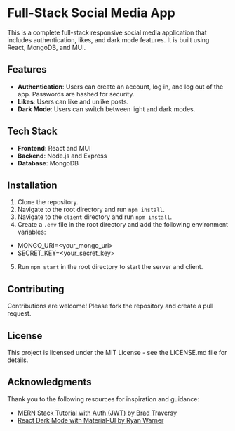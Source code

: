 # Full-Stack Social Media App

This is a complete full-stack responsive social media application that includes authentication, likes, and dark mode features. It is built using React, MongoDB, and MUI.

## Features

- **Authentication**: Users can create an account, log in, and log out of the app. Passwords are hashed for security.
- **Likes**: Users can like and unlike posts.
- **Dark Mode**: Users can switch between light and dark modes.

## Tech Stack

- **Frontend**: React and MUI
- **Backend**: Node.js and Express
- **Database**: MongoDB

## Installation

1. Clone the repository.
2. Navigate to the root directory and run `npm install`.
3. Navigate to the `client` directory and run `npm install`.
4. Create a `.env` file in the root directory and add the following environment variables:
   
- MONGO_URI=<your_mongo_uri>
- SECRET_KEY=<your_secret_key>

5. Run `npm start` in the root directory to start the server and client.

## Contributing

Contributions are welcome! Please fork the repository and create a pull request.

## License

This project is licensed under the MIT License - see the LICENSE.md file for details.

## Acknowledgments

Thank you to the following resources for inspiration and guidance:

- [MERN Stack Tutorial with Auth (JWT) by Brad Traversy](https://www.youtube.com/watch?v=7CqJlxBYj-M)
- [React Dark Mode with Material-UI by Ryan Warner](https://dev.to/ryanwarner/how-to-add-dark-mode-with-material-ui-1nd4)

